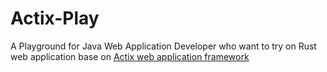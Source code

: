 # Actix-Play

A Playground for Java Web Application Developer who want to try on Rust web application base on [Actix web application framework](https://actix.rs/)
